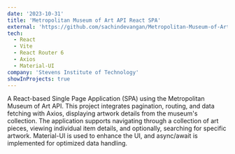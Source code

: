 ```yaml
---
date: '2023-10-31'
title: 'Metropolitan Museum of Art API React SPA'
external: 'https://github.com/sachindevangan/Metropolitan-Museum-of-Art-API-React-SPA'
tech:
  - React
  - Vite
  - React Router 6
  - Axios
  - Material-UI
company: 'Stevens Institute of Technology'
showInProjects: true
---
```


A React-based Single Page Application (SPA) using the Metropolitan Museum of Art API. This project integrates pagination, routing, and data fetching with Axios, displaying artwork details from the museum's collection. The application supports navigating through a collection of art pieces, viewing individual item details, and optionally, searching for specific artwork. Material-UI is used to enhance the UI, and async/await is implemented for optimized data handling.
